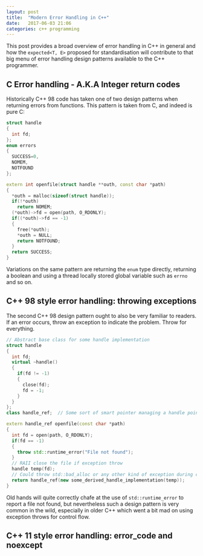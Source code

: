 ```yaml
---
layout: post
title:  "Modern Error Handling in C++"
date:   2017-06-03 21:06
categories: c++ programming
---
```


This post provides a broad overview of error handling in C++ in general and how
the `expected<T, E>` proposed for standardisation will contribute to that big menu 
of error handling design patterns available to the C++ programmer.

## C Error handling - A.K.A Integer return codes
Historically C++ 98 code has taken one of two design patterns when returning errors 
from functions. This pattern is taken from C, and indeed is pure C:

```C++
struct handle
{
  int fd;
};
enum errors
{
  SUCCESS=0,
  NOMEM,
  NOTFOUND
};

extern int openfile(struct handle **outh, const char *path)
{
  *outh = malloc(sizeof(struct handle));
  if(!*outh)
    return NOMEM;
  (*outh)->fd = open(path, O_RDONLY);
  if((*outh)->fd == -1)
  {
    free(*outh);
    *outh = NULL;
    return NOTFOUND;
  }
  return SUCCESS;
}
```

Variations on the same pattern are returning the `enum` type directly, returning a 
boolean and using a thread locally stored global variable such as `errno` and so on.

## C++ 98 style error handling: throwing exceptions

The second C++ 98 design pattern ought to also be very familiar to readers. 
If an error occurs, throw an exception to indicate the problem. Throw for
everything.

```c++
// Abstract base class for some handle implementation
struct handle
{
  int fd;
  virtual ~handle()
  {
    if(fd != -1)
    {
      close(fd);
      fd = -1;
    }
  }
};
class handle_ref;  // Some sort of smart pointer managing a handle pointer

extern handle_ref openfile(const char *path)
{
  int fd = open(path, O_RDONLY);
  if(fd == -1)
  {
    throw std::runtime_error("File not found");
  }
  // RAII close the file if exception throw
  handle temp(fd);
  // Could throw std::bad_alloc or any other kind of exception during construction
  return handle_ref(new some_derived_handle_implementation(temp));
}
```
Old hands will quite correctly chafe at the use of `std::runtime_error` to report a file
not found, but nevertheless such a design pattern is very common in the wild, especially
in older C++ which went a bit mad on using exception throws for control flow.



## C++ 11 style error handling: error_code and noexcept


